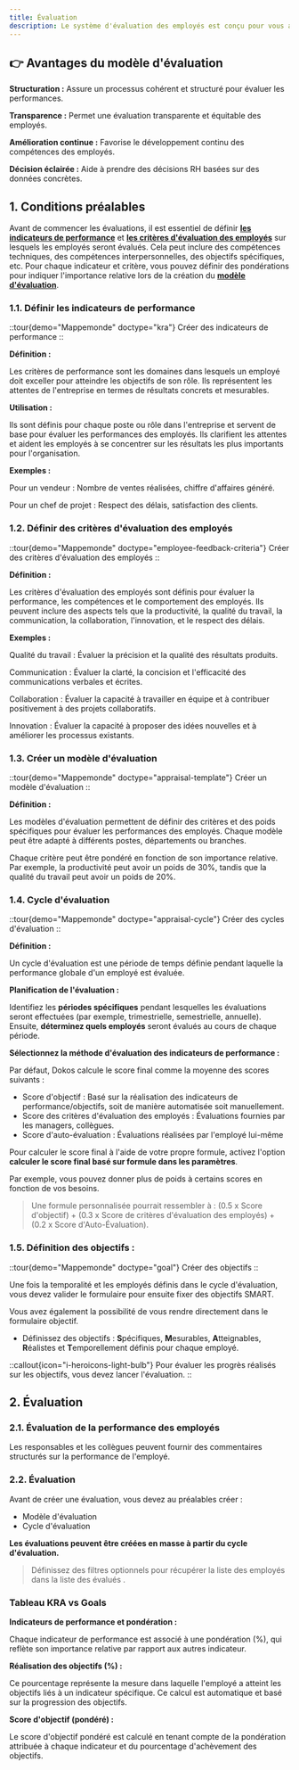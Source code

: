 ```yaml
---
title: Évaluation
description: Le système d'évaluation des employés est conçu pour vous aider à gérer et à améliorer les performances de vos employés de manière efficace et structurée.
---
```


## 👉 Avantages du modèle d'évaluation

**Structuration :** Assure un processus cohérent et structuré pour évaluer les performances.

**Transparence :** Permet une évaluation transparente et équitable des employés.

**Amélioration continue :** Favorise le développement continu des compétences des employés.

**Décision éclairée :** Aide à prendre des décisions RH basées sur des données concrètes.

## 1. Conditions préalables

Avant de commencer les évaluations, il est essentiel de définir [**les indicateurs de performance**](#cr%C3%A9er-des-indicateurs-de-performance) et [**les critères d'évaluation des employés**](#12-définir-des-critères-dévaluation-des-employés) sur lesquels les employés seront évalués. Cela peut inclure des compétences techniques, des compétences interpersonnelles, des objectifs spécifiques, etc. Pour chaque indicateur et critère, vous pouvez définir des pondérations pour indiquer l'importance relative lors de la création du [**modèle d'évaluation**](#cr%C3%A9er-un-mod%C3%A8le-d-%C3%A9valuation).

### 1.1. Définir les indicateurs de performance

::tour{demo="Mappemonde" doctype="kra"}
Créer des indicateurs de performance
::

**Définition :**

Les critères de performance sont les domaines dans lesquels un employé doit exceller pour atteindre les objectifs de son rôle. Ils représentent les attentes de l'entreprise en termes de résultats concrets et mesurables.

**Utilisation :**

Ils sont définis pour chaque poste ou rôle dans l'entreprise et servent de base pour évaluer les performances des employés.
Ils clarifient les attentes et aident les employés à se concentrer sur les résultats les plus importants pour l'organisation.

**Exemples :**

Pour un vendeur : Nombre de ventes réalisées, chiffre d'affaires généré.

Pour un chef de projet : Respect des délais, satisfaction des clients.

### 1.2. Définir des critères d'évaluation des employés

::tour{demo="Mappemonde" doctype="employee-feedback-criteria"}
Créer des critères d'évaluation des employés
::

**Définition :**

Les critères d'évaluation des employés sont définis pour évaluer la performance, les compétences et le comportement des employés. Ils peuvent inclure des aspects tels que la productivité, la qualité du travail, la communication, la collaboration, l'innovation, et le respect des délais.

**Exemples :**

Qualité du travail : Évaluer la précision et la qualité des résultats produits.

Communication : Évaluer la clarté, la concision et l'efficacité des communications verbales et écrites.

Collaboration : Évaluer la capacité à travailler en équipe et à contribuer positivement à des projets collaboratifs.

Innovation : Évaluer la capacité à proposer des idées nouvelles et à améliorer les processus existants.

### 1.3. Créer un modèle d'évaluation

::tour{demo="Mappemonde" doctype="appraisal-template"}
Créer un modèle d'évaluation
::

**Définition :**

Les modèles d'évaluation permettent de définir des critères et des poids spécifiques pour évaluer les performances des employés. Chaque modèle peut être adapté à différents postes, départements ou branches.

Chaque critère peut être pondéré en fonction de son importance relative. Par exemple, la productivité peut avoir un poids de 30%, tandis que la qualité du travail peut avoir un poids de 20%.

### 1.4. Cycle d'évaluation

::tour{demo="Mappemonde" doctype="appraisal-cycle"}
Créer des cycles d'évaluation
::

**Définition :**

Un cycle d'évaluation est une période de temps définie pendant laquelle la performance globale d'un employé est évaluée.

**Planification de l'évaluation :**

Identifiez les **périodes spécifiques** pendant lesquelles les évaluations seront effectuées (par exemple, trimestrielle, semestrielle, annuelle). Ensuite, **déterminez quels employés** seront évalués au cours de chaque période.

**Sélectionnez la méthode d'évaluation des indicateurs de performance :**

Par défaut, Dokos calcule le score final comme la moyenne des scores suivants :

- Score d'objectif : Basé sur la réalisation des indicateurs de performance/objectifs, soit de manière automatisée soit manuellement.
- Score des critères d'évaluation des employés : Évaluations fournies par les managers, collègues.
- Score d'auto-évaluation : Évaluations réalisées par l'employé lui-même

Pour calculer le score final à l'aide de votre propre formule, activez l'option **calculer le score final basé sur formule dans les paramètres**.

Par exemple, vous pouvez donner plus de poids à certains scores en fonction de vos besoins.

> Une formule personnalisée pourrait ressembler à : (0.5 x Score d'objectif) + (0.3 x Score de critères d'évaluation des employés) + (0.2 x Score d'Auto-Évaluation).

### 1.5. Définition des objectifs :

::tour{demo="Mappemonde" doctype="goal"}
Créer des objectifs
::

Une fois la temporalité et les employés définis dans le cycle d'évaluation, vous devez valider le formulaire pour ensuite fixer des objectifs SMART.

Vous avez également la possibilité de vous rendre directement dans le formulaire objectif.

- Définissez des objectifs : **S**pécifiques, **M**esurables, **A**tteignables, **R**éalistes et **T**emporellement définis pour chaque employé.

::callout{icon="i-heroicons-light-bulb"}
Pour évaluer les progrès réalisés sur les objectifs, vous devez lancer l'évaluation.
::


## 2. Évaluation

### 2.1. Évaluation de la performance des employés

Les responsables et les collègues peuvent fournir des commentaires structurés sur la performance de l'employé.

### 2.2. Évaluation

Avant de créer une évaluation, vous devez au préalables créer :

- Modèle d'évaluation
- Cycle d'évaluation

**Les évaluations peuvent être créées en masse à partir du cycle d'évaluation.**

> Définissez des filtres optionnels pour récupérer la liste des employés dans la liste des évalués .

### Tableau KRA vs Goals

**Indicateurs de performance et pondération :**

Chaque indicateur de performance est associé à une pondération (%), qui reflète son importance relative par rapport aux autres indicateur.

**Réalisation des objectifs (%) :**

Ce pourcentage représente la mesure dans laquelle l'employé a atteint les objectifs liés à un indicateur spécifique. Ce calcul est automatique et basé sur la progression des objectifs.

**Score d'objectif (pondéré) :**

Le score d'objectif pondéré est calculé en tenant compte de la pondération attribuée à chaque indicateur et du pourcentage d'achèvement des objectifs.
